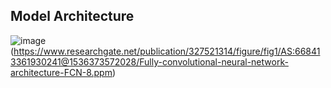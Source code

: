 ## Model Architecture
![image](https://user-images.githubusercontent.com/68813518/116075076-78cadf80-a6cd-11eb-9da1-56702be7cd07.png)
(https://www.researchgate.net/publication/327521314/figure/fig1/AS:668413361930241@1536373572028/Fully-convolutional-neural-network-architecture-FCN-8.ppm)
